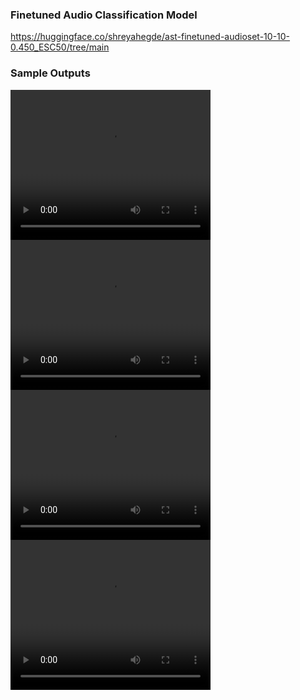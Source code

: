 ### Finetuned Audio Classification Model

https://huggingface.co/shreyahegde/ast-finetuned-audioset-10-10-0.450_ESC50/tree/main


###  Sample Outputs



<video width="320" height="240" controls>
  <source src="outputs/alarm.mp4" type="video/mp4">
  Alarm
</video>
<video width="320" height="240" controls>
  <source src="outputs/rain.mp4" type="video/mp4">
  Rain
</video>
<video width="320" height="240" controls>
  <source src="outputs/fire works.mp4" type="video/mp4">
  Fire Works
</video>
<video width="320" height="240" controls>
  <source src="outputs/thunderstorm.mp4" type="video/mp4">
  Thunderstorm
</video>